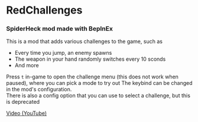# RedChallenges
### SpiderHeck mod made with BepInEx  

This is a mod that adds various challenges to the game, such as
- Every time you jump, an enemy spawns
- The weapon in your hand randomly switches every 10 sconds
- And more

Press `t` in-game to open the challenge menu (this does not work when paused), where you can pick a mode to try out
The keybind can be changed in the mod's configuration.  
There is also a config option that you can use to select a challenge, but this is deprecated

[Video (YouTube)](https://www.youtube.com/watch?v=XseI2yePT3Y)
